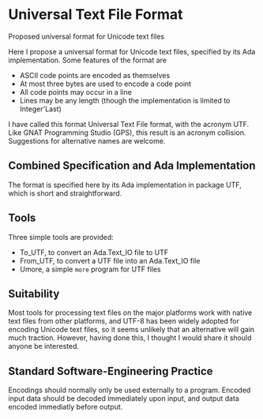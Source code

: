 # Universal Text File Format
Proposed universal format for Unicode text files

Here I propose a universal format for Unicode text files, specified by its Ada implementation. Some features of the format are

* ASCII code points are encoded as themselves
* At most three bytes are used to encode a code point
* All code points may occur in a line
* Lines may be any length (though the implementation is limited to Integer'Last)

I have called this format Universal Text File format, with the acronym UTF. Like GNAT Programming Studio (GPS), this result is an acronym collision. Suggestions for alternative names are welcome.

## Combined Specification and Ada Implementation
The format is specified here by its Ada implementation in package UTF, which is short and straightforward.

## Tools
Three simple tools are provided:
* To_UTF, to convert an Ada.Text_IO file to UTF
* From_UTF, to convert a UTF file into an Ada.Text_IO file
* Umore, a simple `more` program for UTF files

## Suitability
Most tools for processing text files on the major platforms work with native text files from other platforms, and UTF-8 has been widely adopted for encoding Unicode text files, so it seems unlikely that an alternative will gain much traction. However, having done this, I thought I would share it should anyone be interested.

## Standard Software-Engineering Practice
Encodings should normally only be used externally to a program. Encoded input data should be decoded immediately upon input, and output data encoded immediatly before output.
